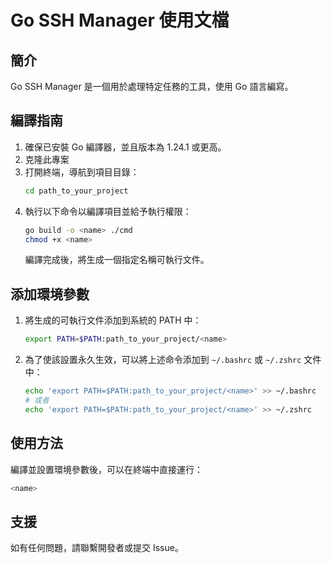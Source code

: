 # Go SSH Manager 使用文檔

## 簡介
Go SSH Manager 是一個用於處理特定任務的工具，使用 Go 語言編寫。

## 編譯指南
1. 確保已安裝 Go 編譯器，並且版本為 1.24.1 或更高。
2. 克隆此專案
3. 打開終端，導航到項目目錄：
   ```bash
   cd path_to_your_project
   ```
4. 執行以下命令以編譯項目並給予執行權限：
   ```bash
   go build -o <name> ./cmd
   chmod +x <name>
   ```
   編譯完成後，將生成一個指定名稱可執行文件。

## 添加環境參數
1. 將生成的可執行文件添加到系統的 PATH 中：
   ```bash
   export PATH=$PATH:path_to_your_project/<name>
   ```
2. 為了使該設置永久生效，可以將上述命令添加到 `~/.bashrc` 或 `~/.zshrc` 文件中：
   ```bash
   echo 'export PATH=$PATH:path_to_your_project/<name>' >> ~/.bashrc
   # 或者
   echo 'export PATH=$PATH:path_to_your_project/<name>' >> ~/.zshrc
   ```

## 使用方法
編譯並設置環境參數後，可以在終端中直接運行：
```bash
<name>
```

## 支援
如有任何問題，請聯繫開發者或提交 Issue。
